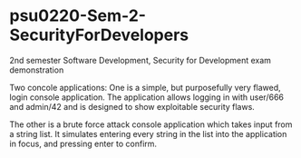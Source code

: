 # psu0220-Sem-2-SecurityForDevelopers
2nd semester Software Development, Security for Development exam demonstration

Two concole applications:
One is a simple, but purposefully very flawed, login console application. 
The application allows logging in with user/666 and admin/42 and is designed to show exploitable security flaws.

The other is a brute force attack console application which takes input from a string list. 
It simulates entering every string in the list into the application in focus, and pressing enter to confirm.
